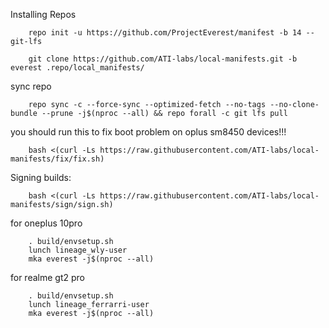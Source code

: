 Installing Repos

        repo init -u https://github.com/ProjectEverest/manifest -b 14 --git-lfs

        git clone https://github.com/ATI-labs/local-manifests.git -b everest .repo/local_manifests/
        
sync repo

        repo sync -c --force-sync --optimized-fetch --no-tags --no-clone-bundle --prune -j$(nproc --all) && repo forall -c git lfs pull

you should run this to fix boot problem on oplus sm8450 devices!!!

        bash <(curl -Ls https://raw.githubusercontent.com/ATI-labs/local-manifests/fix/fix.sh)

Signing builds:

        bash <(curl -Ls https://raw.githubusercontent.com/ATI-labs/local-manifests/sign/sign.sh)

for oneplus 10pro
        
        . build/envsetup.sh
        lunch lineage_wly-user
        mka everest -j$(nproc --all)

for realme gt2 pro
        
        . build/envsetup.sh
        lunch lineage_ferrarri-user
        mka everest -j$(nproc --all)
